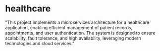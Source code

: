 # healthcare
"This project implements a microservices architecture for a healthcare application, enabling efficient management of patient records, appointments, and user authentication. The system is designed to ensure scalability, fault tolerance, and high availability, leveraging modern technologies and cloud services."
